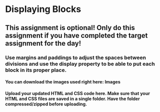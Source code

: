 # Displaying Blocks

## This assignment is optional! Only do this assignment if you have completed the target assignment for the day!

### Use margins and paddings to adjust the spaces between divisions and use the display property to be able to put each block in its proper place.

#### You can download the images used right here: Images

#### Upload your updated HTML and CSS code here. Make sure that your HTML and CSS files are saved in a single folder. Have the folder compressed/zipped before uploading.